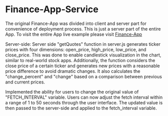 # Finance-App-Service

The original Finance-App was divided into client and server part for convenience of deployment process. This is just a server part of the entire App. To visit the entire App live example please visit [Finance-App](https://finance-app-client-4d0z.onrender.com/)

Server-side:
Server side "getQuotes" function in server.js generates ticker prices with four dimensions: open_price, high_price, low_price, and close_price. This was done to enable candlestick visualization in the chart, similar to real-world stock apps. Additionally, the function considers the close price of a certain ticker and generates new prices with a reasonable price difference to avoid dramatic changes. It also calculates the "change_percent" and "change" based on a comparison between previous and current prices.

Implemented the ability for users to change the original value of "FETCH_INTERVAL" variable. Users can now adjust the fetch interval within a range of 1 to 50 seconds through the user interface. The updated value is then passed to the server-side and applied to the fetch_interval variable.
